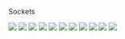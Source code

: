 Sockets

<img src = "fotos\classe inteira cliente.png">

<img src = "fotos\imports clientes.png">

<img src = "fotos\inicio da Cliente.png">

<img src = "fotos\inicio da Cliente primeiro try.png">

<img src = "fotos\inicio da Cliente segundo try.png">

<img src = "fotos\ifs e elses cliente.png">

<img src = "fotos\finally cliente.png">



<img src = "fotos\classe inteira servidor.png">

<img src = "fotos\Inicio servidor.png">

<img src = "fotos\try servidor.png">

<img src = "fotos\while servidor.png">







